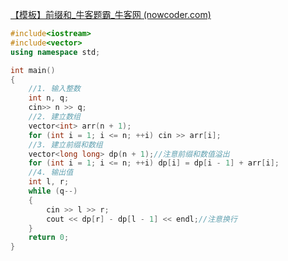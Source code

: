 [【模板】前缀和_牛客题霸_牛客网 (nowcoder.com)](https://www.nowcoder.com/practice/acead2f4c28c401889915da98ecdc6bf?tpId=230&tqId=38960&ru=/exam/oj)

```c++
#include<iostream>
#include<vector>
using namespace std;

int main()
{
    //1. 输入整数
    int n, q;
    cin>> n >> q;
    //2. 建立数组
    vector<int> arr(n + 1);
    for (int i = 1; i <= n; ++i) cin >> arr[i];
    //3. 建立前缀和数组
    vector<long long> dp(n + 1);//注意前缀和数值溢出
    for (int i = 1; i <= n; ++i) dp[i] = dp[i - 1] + arr[i];
    //4. 输出值
    int l, r;
    while (q--)
    {
        cin >> l >> r;
        cout << dp[r] - dp[l - 1] << endl;//注意换行
    }
    return 0;
}
```

